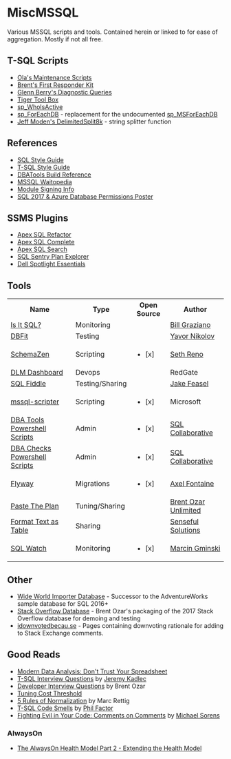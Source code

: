 # MiscMSSQL
Various MSSQL scripts and tools. Contained herein or linked to for ease of aggregation. Mostly if not all free.

## T-SQL Scripts
- [Ola's Maintenance Scripts](https://github.com/olahallengren/sql-server-maintenance-solution)
- [Brent's First Responder Kit](https://github.com/BrentOzarULTD/SQL-Server-First-Responder-Kit)
- [Glenn Berry's Diagnostic Queries](https://www.sqlskills.com/blogs/glenn/category/dmv-queries/)
- [Tiger Tool Box](https://github.com/Microsoft/tigertoolbox)
- [sp_WhoIsActive](http://whoisactive.com/downloads/)
- [sp_ForEachDB](https://github.com/BrentOzarULTD/SQL-Server-First-Responder-Kit/blob/dev/sp_foreachdb.sql) - replacement for the undocumented [sp_MSForEachDB](http://sqlblog.com/blogs/aaron_bertrand/archive/2010/12/29/a-more-reliable-and-more-flexible-sp-msforeachdb.aspx)
- [Jeff Moden's DelimitedSplit8k](http://www.sqlservercentral.com/articles/Tally+Table/72993/) - string splitter function

## References

- [SQL Style Guide](http://www.sqlstyle.guide/)
- [T-SQL Style Guide](https://lowlydba.github.io/tsqlstyle.guide/)
- [DBATools Build Reference](https://sqlcollaborative.github.io/builds)
- [MSSQL Waitopedia](https://www.spotlightessentials.com/public/waitopedia)
- [Module Signing Info](https://modulesigning.info/)
- [SQL 2017 & Azure Database Permissions Poster](assets/Permissions_Poster_2017_and_SQLDB.PDF)

## SSMS Plugins
- [Apex SQL Refactor](http://www.apexsql.com/sql_tools_refactor.aspx)
- [Apex SQL Complete](http://www.apexsql.com/sql_tools_complete.aspx)
- [Apex SQL Search](http://www.apexsql.com/sql_tools_search.aspx)
- [SQL Sentry Plan Explorer](https://www.sentryone.com/plan-explorer/)
- [Dell Spotlight Essentials](https://www.spotlightessentials.com/spotlight-extensions)

## Tools
<table>
  <tr>
    <th>Name</th>
    <th>Type</th>
    <th>Open Source</th>
    <th>Author</th>
  </tr>
  <tr>
    <td><a href="http://www.scalesql.com/isitsql/">Is It SQL?</a></td>
    <td>Monitoring</td>
    <td></td>
    <td><a href="http://www.scalesql.com/about.html">Bill Graziano</a></td>
  </tr>
  <tr>
    <td><a href="http://www.methodsandtools.com/tools/dbfit.php">DBFit</a></td>
    <td>Testing</td>
    <td></td>
    <td><a href="https://javornikolov.wordpress.com/">Yavor Nikolov</a></td>
  </tr>
  <tr>
    <td><a href="https://github.com/sethreno/schemazen#schemazen---script-and-create-sql-server-objects-quickly">SchemaZen</a></td>
    <td>Scripting</td>
    <td><ul><li>[x] </li></ul></td>
    <td><a href="https://github.com/sethreno">Seth Reno</a></td>
  </tr>
  <tr>
    <td><a href="http://www.red-gate.com/products/dlm/dlm-dashboard/">DLM Dashboard</a></td>
    <td>Devops</td>
    <td></td>
    <td>RedGate</td>
  </tr>
  <tr>
    <td><a href="http://sqlfiddle.com/">SQL Fiddle</a></td>
    <td>Testing/Sharing</td>
    <td></td>
    <td><a href="http://stackoverflow.com/users/808921/jake-feasel">Jake Feasel</a></td>
  </tr>
  <tr>
    <td><a href="https://github.com/Microsoft/sql-xplat-cli/">mssql-scripter</a></td>
    <td>Scripting</td>
    <td><ul><li>[x] </li></ul></td>
    <td>Microsoft</td>
  </tr>
  <tr>
    <td><a href="https://dbatools.io">DBA Tools Powershell Scripts</a></td>
    <td>Admin</td>
    <td><ul><li>[x] </li></ul></td>
    <td><a href="https://dbatools.io/team/">SQL Collaborative</a></td>
  </tr>
  <tr>
    <td><a href="https://dbachecks.io">DBA Checks Powershell Scripts</a></td>
    <td>Admin</td>
    <td><ul><li>[x] </li></ul></td>
    <td><a href="https://dbatools.io/team/">SQL Collaborative</a></td>
  </tr>
  <tr>
    <td><a href="https://flywaydb.org/">Flyway</a></td>
    <td>Migrations</td>
    <td><ul><li>[x] </li></ul></td>
    <td><a href="https://axelfontaine.com/">Axel Fontaine</a></td>
  </tr>
  <tr>
    <td><a href="https://pastetheplan.com/">Paste The Plan</a></td>
    <td>Tuning/Sharing</td>
    <td></td>
    <td><a href="https://www.brentozar.com/">Brent Ozar Unlimited</a></td>
  </tr>
  <tr>
    <td><a href="https://senseful.github.io/text-table/">Format Text as Table</a></td>
    <td>Sharing</td>
    <td></td>
    <td><a href="https://senseful.github.io/">Senseful Solutions</a></td>
  </tr>
  <tr>
    <td><a href="https://sqlwatch.io/">SQL Watch</a></td>
    <td>Monitoring</td>
    <td><ul><li>[x] </li></ul></td>
    <td><a href="https://marcin.gminski.net/">Marcin Gminski</a></td>
  </tr>
</table>

## Other
- [Wide World Importer Database](https://github.com/Microsoft/sql-server-samples) - Successor to the AdventureWorks sample database for SQL 2016+
- [Stack Overflow Database](https://www.brentozar.com/archive/2017/07/new-stack-overflow-public-database-available-2017-06/) - Brent Ozar's packaging of the 2017 Stack Overflow database for demoing and testing
- [idownvotedbecau.se](http://idownvotedbecau.se/) - Pages containing downvoting rationale for adding to Stack Exchange comments.

## Good Reads
- [Modern Data Analysis: Don't Trust Your Spreadsheet][betterment]
- [T-SQL Interview Questions](https://www.mssqltips.com/sqlservertip/1450/sql-server-developer-tsql-interview-questions/) by [Jeremy Kadlec](https://www.mssqltips.com/sqlserverauthor/38/jeremy-kadlec/)
- [Developer Interview Questions](https://www.brentozar.com/archive/2009/06/top-10-developer-interview-questions-about-sql-server/) by Brent Ozar
- [Tuning Cost Threshold](http://sqlblog.com/blogs/jonathan_kehayias/archive/2010/01/19/tuning-cost-threshold-of-parallelism-from-the-plan-cache.aspx)
- [5 Rules of Normalization][normrules] by Marc Rettig
- [T-SQL Code Smells][smelly] by [Phil Factor][phil]
- [Fighting Evil in Your Code: Comments on Comments](https://www.red-gate.com/simple-talk/opinion/opinion-pieces/fighting-evil-code-comments-comments/) by [Michael Sorens](https://www.red-gate.com/simple-talk/author/michael-sorens/)

### AlwaysOn
- [The AlwaysOn Health Model Part 2 - Extending the Health Model](https://blogs.msdn.microsoft.com/sqlalwayson/2012/02/13/the-alwayson-health-model-part-2-extending-the-health-model/)

[betterment]: https://www.betterment.com/resources/inside-betterment/engineering/modern-data-analysis-dont-trust-your-spreadsheet/
  "Betterment Blog"
[isitsql]: http://www.scalesql.com/isitsql/
  "Is It SQL?"
[schemazen]: https://github.com/sethreno/schemazen#schemazen---script-and-create-sql-server-objects-quickly
  "SchemaZen"
[dbfit]: http://www.methodsandtools.com/tools/dbfit.php
  "DB Fit"
[fiddle]: http://sqlfiddle.com/
  "SQL Fiddle"
[normrules]: https://github.com/LowlyDBA/miscmssql/blob/master/Best%20Practices/Marc_Rettig_5_Rules_of_Normalization_Poster.pdf
  "5 Rules of Normalization"
 [smelly]: https://www.red-gate.com/simple-talk/sql/t-sql-programming/sql-code-smells/
 [phil]: https://www.red-gate.com/simple-talk/author/phil-factor/
